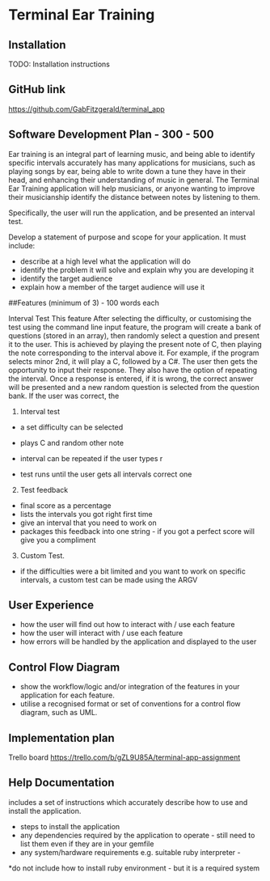 # Terminal Ear Training

## Installation

TODO: Installation instructions


## GitHub link
https://github.com/GabFitzgerald/terminal_app


## Software Development Plan - 300 - 500
Ear training is an integral part of learning music, and being able to identify specific intervals accurately has many applications for musicians, such as playing songs by ear, being able to write down a tune they have in their head, and enhancing their understanding of music in general. The Terminal Ear Training application will help musicians, or anyone wanting to improve their musicianship identify the distance between notes by listening to them. 

Specifically, the user will run the application, and be presented an interval test.


Develop a statement of purpose and scope for your application. It must include:
- describe at a high level what the application will do
- identify the problem it will solve and explain why you are developing it
- identify the target audience
- explain how a member of the target audience will use it


##Features (minimum of 3) - 100 words each

Interval Test
This feature 
After selecting the difficulty, or customising the test using the command line input feature, the program will create a bank of questions (stored in an array), then randomly select a question and present it to the user. This is achieved by playing the present note of C, then playing the note corresponding to the interval above it. For example, if the program selects minor 2nd, it will play a C, followed by a C#. The user then gets the opportunity to input their response. They also have the option of repeating the interval. Once a response is entered, if it is wrong, the correct answer will be presented and a new random question is selected from the question bank. If the user was correct, the

1. Interval test
- a set difficulty can be selected
- plays C and random other note
- interval can be repeated if the user types r

- test runs until the user gets all intervals correct one

2. Test feedback
- final score as a percentage
- lists the intervals you got right first time
- give an interval that you need to work on
- packages this feedback into one string - if you got a perfect score will give you a compliment

3. Custom Test.
- if the difficulties were a bit limited and you want to work on specific intervals, a custom test can be made using the ARGV


## User Experience 
- how the user will find out how to interact with / use each feature
- how the user will interact with / use each feature
- how errors will be handled by the application and displayed to the user


## Control Flow Diagram
- show the workflow/logic and/or integration of the features in your application for each feature.
- utilise a recognised format or set of conventions for a control flow diagram, such as UML.


## Implementation plan 
Trello board
https://trello.com/b/gZL9U85A/terminal-app-assignment




## Help Documentation
includes a set of instructions which accurately describe how to use and install the application.
- steps to install the application
- any dependencies required by the application to operate - still need to list them even if they are in your gemfile
- any system/hardware requirements
e.g. suitable ruby interpreter - 

*do not include how to install ruby environment - but it is a required system
